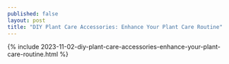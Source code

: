 ```yaml
---
published: false
layout: post
title: "DIY Plant Care Accessories: Enhance Your Plant Care Routine"
---
```

{% include 2023-11-02-diy-plant-care-accessories-enhance-your-plant-care-routine.html %}
